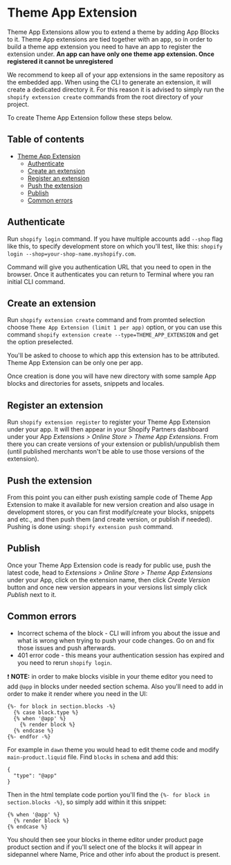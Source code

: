 # Theme App Extension

Theme App Extensions allow you to extend a theme by adding App Blocks to it. Theme App extensions are tied together with an app, so in order to build a theme app extension you need to have an app to register the extension under. **An app can have only one theme app extension. Once registered it cannot be unregistered**

We recommend to keep all of your app extensions in the same repository as the embedded app. When using the CLI to generate an extension, it will create a dedicated directory it. For this reason it is advised to simply run the `shopify extension create` commands from the root directory of your project.

To create Theme App Extension follow these steps below.

## Table of contents

- [Theme App Extension](#theme-app-extension)
  - [Authenticate](#authenticate)
  - [Create an extension](#create-an-extension)
  - [Register an extension](#register-an-extension)
  - [Push the extension](#push-the-extension)
  - [Publish](#publish)
  - [Common errors](#common-errors)

## Authenticate

Run `shopify login` command. If you have multiple accounts add `--shop` flag like this, to specify development store on which you'll test, like this: `shopify login --shop=your-shop-name.myshopify.com`.

Command will give you authentication URL that you need to open in the browser. Once it authenticates you can return to Terminal where you ran initial CLI command.

## Create an extension

Run `shopify extension create` command and from promted selection choose `Theme App Extension (limit 1 per app)` option, or you can use this command `shopify extension create --type=THEME_APP_EXTENSION` and get the option preselected.

You'll be asked to choose to which app this extension has to be attributed. Theme App Extension can be only one per app.

Once creation is done you will have new directory with some sample App blocks and directories for assets, snippets and locales.

## Register an extension

Run `shopify extension register` to register your Theme App Extension under your app. It will then appear in your Shopify Partners dashboard under your App _Extensions > Online Store > Theme App Extensions_. From there you can create versions of your extension or publish/unpublish them (until published merchants won't be able to use those versions of the extension).

## Push the extension

From this point you can either push existing sample code of Theme App Extension to make it available for new version creation and also usage in development stores, or you can first modify/create your blocks, snippets and etc., and then push them (and create version, or publish if needed). Pushing is done using: `shopify extension push` command.

## Publish

Once your Theme App Extension code is ready for public use, push the latest code, head to _Extensions > Online Store > Theme App Extensions_ under your App, click on the extension name, then click _Create Version_ button and once new version appears in your versions list simply click _Publish_ next to it.

## Common errors

- Incorrect schema of the block - CLI will infrom you about the issue and what is wrong when trying to push your code changes. Go on and fix those issues and push afterwards.
- 401 error code - this means your authentication session has expired and you need to rerun `shopify login`.

❗️ **NOTE:** in order to make blocks visible in your theme editor you need to add `@app` in blocks under needed section schema. Also you'll need to add in order to make it render where you need in the UI:

```liquid
{%- for block in section.blocks -%}
  {% case block.type %}
  {% when '@app' %}
    {% render block %}
  {% endcase %}
{%- endfor -%}
```

For example in `dawn` theme you would head to edit theme code and modify `main-product.liquid` file. Find `blocks` in `schema` and add this:

```liquid
{
  "type": "@app"
}
```

Then in the html template code portion you'll find the `{%- for block in section.blocks -%}`, so simply add within it this snippet:

```liquid
{% when '@app' %}
  {% render block %}
{% endcase %}
```

You should then see your blocks in theme editor under product page product section and if you'll select one of the blocks it will appear in sidepannel where Name, Price and other info about the product is present.
